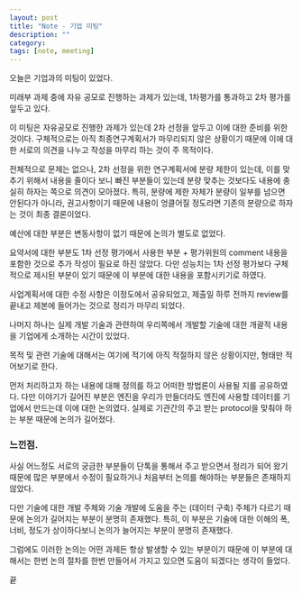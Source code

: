 ```yaml
---
layout: post
title: "Note - 기업 미팅"
description: ""
category:
tags: [note, meeting]
---
```


오늘은 기업과의 미팅이 있었다.

미래부 과제 중에 자유 공모로 진행하는 과제가 있는데, 1차평가를 통과하고 2차 평가를 앞두고 있다.

이 미팅은 자유공모로 진행한 과제가 있는데 2차 선정을 앞두고 이에 대한 준비를 위한 것이다.  구체적으로는 아직 최종연구계획서가 마무리되지 않은 상황이기 때문에 이에 대한 서로의 의견을 나누고 작성을 마무리 하는 것이 주 목적이다.

전체적으로 문제는 없으나, 2차 선정을 위한 연구계획서에 분량 제한이 있는데,  이를 맞추기 위해서 내용을 줄이다 보니 빠진 부분들이 있는데 분량 맞추는 것보다도 내용에 충실히 하자는 쪽으로 의견이 모아졌다. 특히, 분량에 제한 자체가 분량이 일부를 넘으면 안된다가 아니라, 권고사항이기 때문에 내용이 엉클어질 정도라면 기존의 분량으로 하자는 것이 최종 결론이었다.

예산에 대한 부분은 변동사항이 없기 때문에 논의가 별도로 없었다.

요약서에 대한 부분도 1차 선정 평가에서 사용한 부분 + 평가위원의 comment 내용을 포함한 것으로 추가 작성이 필요로 하진 않았다. 다만 성능치는 1차 선정 평가보다 구체적으로 제시된 부분이 있기 때문에 이 부분에 대한 내용을 포함시키기로 하였다.

사업계획서에 대한 수정 사항은 이정도에서 공유되었고, 제출일 하루 전까지 review를 끝내고 제본에 들어가는 것으로 정리가 마무리 되었다.


나머지 하나는 실제 개발 기술과 관련하여 우리쪽에서 개발할 기술에 대한 개괄적 내용을 기업에게 소개하는 시간이 있었다.

목적 및 관련 기술에 대해서는 여기에 적기에 아직 적절하지 않은 상황이지만, 형태만 적어보기로 한다.

먼저 처리하고자 하는 내용에 대해 정의를 하고 어떠한 방법론이 사용될 지를 공유하였다. 다만 이야기가 길어진 부분은 엔진을 우리가 만들더라도 엔진에 사용할 데이터를 기업에서 만드는데 이에 대한 논의였다. 실제로 기관간의 주고 받는 protocol을 맞춰야 하는 부분 때문에 논의가 길어졌다.





### 느낀점.
사실 어느정도 서로의 궁금한 부분들이 단톡을 통해서 주고 받으면서 정리가 되어 왔기 때문에 많은 부분에서 수정이 필요하거나 처음부터 논의를 해야하는 부분들은 존재하지 않았다.  

다만 기술에 대한 개발 주체와 기술 개발에 도움을 주는 (데이터 구축) 주체가 다르기 때문에 논의가 길어지는 부분이 분명히 존재했다. 특히, 이 부분은 기술에 대한 이해의 폭, 너비, 정도가 상이하다보니 논의가 늘어지는 부분이 분명히 존재했다. 

그럼에도 이러한 논의는 어떤 과제든 항상 발생할 수 있는 부분이기 때문에 이 부분에 대해서는 한번 논의 절차를 한번 만들어서 가지고 있으면 도움이 되겠다는 생각이 들었다. 

끝



